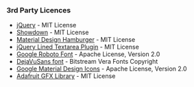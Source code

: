 ### 3rd Party Licences

* [jQuery](http://jquery.com/) - MIT License
* [Showdown](https://github.com/showdownjs/showdown) - MIT License
* [Material Design Hamburger](https://github.com/chrisdwheatley/material-design-hamburger) - MIT License
* [jQuery Lined Textarea Plugin](http://alan.blog-city.com/jquerylinedtextarea.htm) - MIT License
* [Google Roboto Font](https://fonts.google.com/specimen/Roboto) - Apache License, Version 2.0
* [DejaVuSans font](https://dejavu-fonts.github.io/) - Bitstream Vera Fonts Copyright
* [Google Material Design Icons](https://github.com/google/material-design-icons) - Apache License, Version 2.0
* [Adafruit GFX Library](https://github.com/adafruit/Adafruit-GFX-Library) - MIT License
